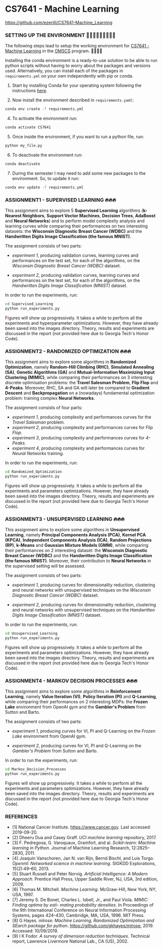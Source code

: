 # CS7641 - Machine Learning
https://github.com/ezerilli/CS7641-Machine_Learning

### SETTING UP THE ENVIRONMENT 👨🏻‍💻👨🏻‍💻👨🏻‍💻

The following steps lead to setup the working environment for [CS7641 - Machine Learning](https://www.omscs.gatech.edu/cs-7641-machine-learning) 
in the [OMSCS](http://www.omscs.gatech.edu) program. 👨🏻‍💻‍📚‍‍‍‍

Installing the conda environment is a ready-to-use solution to be able to run python scripts without having to worry 
about the packages and versions used. Alternatively, you can install each of the packages in `requirements.yml` on your 
own independently with pip or conda.

1. Start by installing Conda for your operating system following the instructions [here](https://conda.io/docs/user-guide/install/index.html).

2. Now install the environment described in `requirements.yaml`:
```bash
conda env create -f requirements.yml
```

4. To activate the environment run:
```bash
conda activate CS7641
```

5. Once inside the environment, if you want to run a python file, run:
```bash
python my_file.py
```

6. To deactivate the environment run:
```bash
conda deactivate
```

7. During the semester I may need to add some new packages to the environment. So, to update it run:
```bash
conda env update -f requirements.yml
```

### ASSIGNMENT1 - SUPERVISED LEARNING ‍🔥🔥🔥

This assignment aims to explore 5 **Supervised Learning** algorithms (**k-Nearest Neighbors**, **Support Vector Machines**, 
**Decision Trees**, **AdaBoost** and **Neural Networks**) and to perform model complexity analysis and learning curves while 
comparing their performances on two interesting datasets: the **Wisconsin Diagnostic Breast Cancer (WDBC)** and the 
**Handwritten Digits Image Classification (the famous MNIST)**.

The assignment consists of two parts: 

- _experiment 1_, producing validation curves, learning curves and performances on the test set, for each of the 
algorithms, on the _Wisconsin Diagnostic Breast Cancer (WDBC)_ dataset.

- _experiment 2_, producing validation curves, learning curves and performances on the test set, for each of the 
algorithms, on the _Handwritten Digits Image Classification (MNIST)_ dataset.

In order to run the experiments, run:
```bash
cd Supervised_Learning
python run_experiments.py
```
Figures will show up progressively. It takes a while to perform all the experiments and hyperparameter optimizations. 
However, they have already been saved into the images directory. Theory, results and experiments are discussed in the 
report (not provided here due to Georgia Tech's Honor Code).


### ASSIGNMENT2 - RANDOMIZED OPTIMIZATION 🔥🔥🔥

This assignment aims to explore some algorithms in **Randomized Optimization**, namely **Random-Hill Climbing (RHC)**, **Simulated 
Annealing (SA)**, **Genetic Algorithms (GA)** and **Mutual-Information Maximizing Input Clustering (MIMIC)**, while comparing 
their performances on 3 interesting discrete optimisation problems: the **Travel Salesman Problem**, **Flip Flop** and **4-Peaks**. 
Moreover, RHC, SA and GA will later be compared to **Gradient Descent** and **Backpropagation** on a (nowadays) fundamental 
optimization problem: training complex **Neural Networks**.

The assignment consists of four parts: 

- _experiment 1_, producing complexity and performances curves for the _Travel Salesman_ problem.
- _experiment 2_, producing complexity and performances curves for _Flip Flop_.
- _experiment 3_, producing complexity and performances curves for _4-Peaks_.
- _experiment 4_, producing complexity and performances curves for _Neural Networks_ training.

In order to run the experiments, run:
```bash
cd Randomized_Optimization
python run_experiments.py
```
Figures will show up progressively. It takes a while to perform all the experiments and parameters optimizations. 
However, they have already been saved into the images directory. Theory, results and experiments are discussed in the 
report (not provided here due to Georgia Tech's Honor Code). 

### ASSIGNMENT3 - UNSUPERVISED LEARNING 🔥🔥🔥

This assignment aims to explore some algorithms in **Unsupervised Learning**, namely **Principal Components Analysis (PCA)**, 
**Kernel PCA (KPCA)**, **Independent Components Analysis (ICA)**, **Random Projections (RP)**, **k-Means** and 
**Gaussian Mixture Models (GMM)**, while comparing their performances on 2 interesting dataset: the 
**Wisconsin Diagnostic Breast Cancer (WDBC)** and the **Handwritten Digits Image Classification (the famous MNIST)**. 
Moreover, their contribution to **Neural Networks** in the supervised setting will be assessed.

The assignment consists of two parts: 

- _experiment 1_, producing curves for dimensionality reduction, clustering and neural networks with unsupervised techniques
 on the _Wisconsin Diagnostic Breast Cancer (WDBC)_ dataset.

- _experiment 2_, producing curves for dimensionality reduction, clustering and neural networks with unsupervised techniques
on the _Handwritten Digits Image Classification (MNIST)_ dataset.

In order to run the experiments, run:
```bash
cd Unsupervised_Learning
python run_experiments.py
```
Figures will show up progressively. It takes a while to perform all the experiments and parameters optimizations. 
However, they have already been saved into the images directory. Theory, results and experiments are discussed in the 
report (not provided here due to Georgia Tech's Honor Code). 

### ASSIGNMENT4 - MARKOV DECISION PROCESSES 🔥🔥🔥

This assignment aims to explore some algorithms in **Reinforcement Learning**, namely **Value Iteration (VI)**, 
**Policy Iteration (PI)** and **Q-Learning**, while comparing their performances on 2 interesting MDPs: the 
**Frozen Lake** environment from OpenAI gym and the **Gambler's Problem** from Sutton and Barto. 

The assignment consists of two parts: 

- _experiment 1_, producing curves for VI, PI and Q-Learning on the _Frozen Lake_ environment from OpenAI gym.

- _experiment 2_, producing curves for VI, PI and Q-Learning on the _Gambler's Problem_ from Sutton and Barto.

In order to run the experiments, run:
```bash
cd Markov_Decision_Processes
python run_experiments.py
```
Figures will show up progressively. It takes a while to perform all the experiments and parameters optimizations. 
However, they have already been saved into the images directory. Theory, results and experiments are discussed in the 
report (not provided here due to Georgia Tech's Honor Code). 
### REFERENCES

- [1] National Cancer Institute. https://www.cancer.gov. Last accessed: 2019-09-20.
- [2] Dheeru Dua and Casey Graff. _UCI machine learning_ repository, 2017.
- [3] F. Pedregosa, G. Varoquaux, Gramfort, and al. _Scikit-learn: Machine learning in Python_. Journal of Machine Learning Research, 12:2825–2830, 2011.
- [4] Joaquin Vanschoren, Jan N. van Rijn, Bernd Bischl, and Luis Torgo. _Openml: Networked science in machine learning_. SIGKDD Explorations, 15(2):49–60, 2013.
- [5] Stuart Russell and Peter Norvig. _Artificial Intelligence: A Modern Approach_. Prentice Hall Press, Upper Saddle River, NJ, USA, 3rd edition, 2009.
- [6] Thomas M. Mitchell. _Machine Learning_. McGraw-Hill, New York, NY, USA, 1997.
- [7] Jeremy S. De Bonet, Charles L. Isbell, Jr., and Paul Viola. _MIMIC: Finding optima by esti- mating probability densities_. In Proceedings of the 9th International Conference on Neural Information Processing Systems, pages 424–430, Cambridge, MA, USA, 1996. MIT Press.
- [8] G Hayes. _mlrose: Machine Learning, Randomized Optimization and SEarch package for python_. https://github.com/gkhayes/mlrose, 2019. Accessed: 10/09/2019.
- [9] I K Fodor. _A survey of dimension reduction techniques_. Technical report, Lawrence Livermore National Lab., CA (US), 2002.